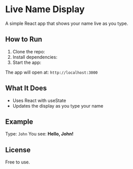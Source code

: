 # Live Name Display

A simple React app that shows your name live as you type.

## How to Run

1. Clone the repo:
2. Install dependencies:
3. Start the app:


The app will open at: `http://localhost:3000`

## What It Does
- Uses React with useState
- Updates the display as you type your name

## Example
Type: `John`
You see: **Hello, John!**

## License
Free to use.
